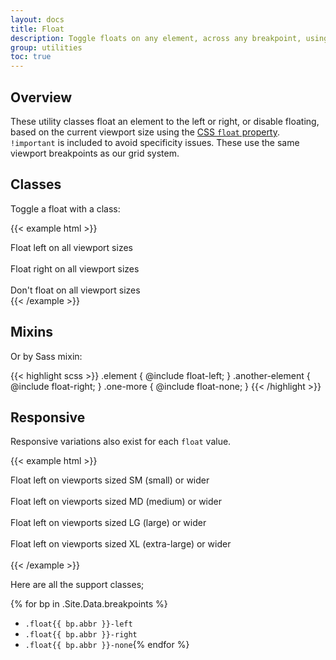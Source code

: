 ```yaml
---
layout: docs
title: Float
description: Toggle floats on any element, across any breakpoint, using our responsive float utilities.
group: utilities
toc: true
---
```


## Overview

These utility classes float an element to the left or right, or disable floating, based on the current viewport size using the [CSS `float` property](https://developer.mozilla.org/en-US/docs/Web/CSS/float). `!important` is included to avoid specificity issues. These use the same viewport breakpoints as our grid system.

## Classes

Toggle a float with a class:

{{< example html >}}
<div class="float-left">Float left on all viewport sizes</div><br>
<div class="float-right">Float right on all viewport sizes</div><br>
<div class="float-none">Don't float on all viewport sizes</div>
{{< /example >}}

## Mixins

Or by Sass mixin:

{{< highlight scss >}}
.element {
  @include float-left;
}
.another-element {
  @include float-right;
}
.one-more {
  @include float-none;
}
{{< /highlight >}}

## Responsive

Responsive variations also exist for each `float` value.

{{< example html >}}
<div class="float-sm-left">Float left on viewports sized SM (small) or wider</div><br>
<div class="float-md-left">Float left on viewports sized MD (medium) or wider</div><br>
<div class="float-lg-left">Float left on viewports sized LG (large) or wider</div><br>
<div class="float-xl-left">Float left on viewports sized XL (extra-large) or wider</div><br>
{{< /example >}}

Here are all the support classes;

{% for bp in .Site.Data.breakpoints %}
- `.float{{ bp.abbr }}-left`
- `.float{{ bp.abbr }}-right`
- `.float{{ bp.abbr }}-none`{% endfor %}
